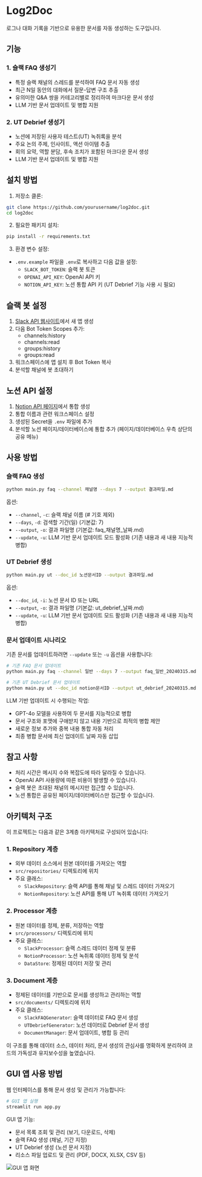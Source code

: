 # Log2Doc

로그나 대화 기록을 기반으로 유용한 문서를 자동 생성하는 도구입니다.

## 기능

### 1. 슬랙 FAQ 생성기
- 특정 슬랙 채널의 스레드를 분석하여 FAQ 문서 자동 생성
- 최근 N일 동안의 대화에서 질문-답변 구조 추출
- 유의미한 Q&A 쌍을 카테고리별로 정리하여 마크다운 문서 생성
- LLM 기반 문서 업데이트 및 병합 지원

### 2. UT Debrief 생성기
- 노션에 저장된 사용자 테스트(UT) 녹취록을 분석
- 주요 논의 주제, 인사이트, 액션 아이템 추출
- 회의 요약, 역할 분담, 후속 조치가 포함된 마크다운 문서 생성
- LLM 기반 문서 업데이트 및 병합 지원

## 설치 방법

1. 저장소 클론:
```bash
git clone https://github.com/yourusername/log2doc.git
cd log2doc
```

2. 필요한 패키지 설치:
```bash
pip install -r requirements.txt
```

3. 환경 변수 설정:
- `.env.example` 파일을 `.env`로 복사하고 다음 값을 설정:
  - `SLACK_BOT_TOKEN`: 슬랙 봇 토큰
  - `OPENAI_API_KEY`: OpenAI API 키
  - `NOTION_API_KEY`: 노션 통합 API 키 (UT Debrief 기능 사용 시 필요)

## 슬랙 봇 설정

1. [Slack API 웹사이트](https://api.slack.com/apps)에서 새 앱 생성
2. 다음 Bot Token Scopes 추가:
   - channels:history
   - channels:read
   - groups:history
   - groups:read
3. 워크스페이스에 앱 설치 후 Bot Token 복사
4. 분석할 채널에 봇 초대하기

## 노션 API 설정

1. [Notion API 페이지](https://www.notion.so/my-integrations)에서 통합 생성
2. 통합 이름과 관련 워크스페이스 설정
3. 생성된 Secret을 `.env` 파일에 추가
4. 분석할 노션 페이지/데이터베이스에 통합 추가 (페이지/데이터베이스 우측 상단의 공유 메뉴)

## 사용 방법

### 슬랙 FAQ 생성

```bash
python main.py faq --channel 채널명 --days 7 --output 결과파일.md
```

옵션:
- `--channel`, `-c`: 슬랙 채널 이름 (# 기호 제외)
- `--days`, `-d`: 검색할 기간(일) (기본값: 7)
- `--output`, `-o`: 결과 파일명 (기본값: faq_채널명_날짜.md)
- `--update`, `-u`: LLM 기반 문서 업데이트 모드 활성화 (기존 내용과 새 내용 지능적 병합)

### UT Debrief 생성

```bash
python main.py ut --doc_id 노션문서ID --output 결과파일.md
```

옵션:
- `--doc_id`, `-i`: 노션 문서 ID 또는 URL
- `--output`, `-o`: 결과 파일명 (기본값: ut_debrief_날짜.md)
- `--update`, `-u`: LLM 기반 문서 업데이트 모드 활성화 (기존 내용과 새 내용 지능적 병합)

### 문서 업데이트 시나리오

기존 문서를 업데이트하려면 `--update` 또는 `-u` 옵션을 사용합니다:

```bash
# 기존 FAQ 문서 업데이트
python main.py faq --channel 일반 --days 7 --output faq_일반_20240315.md --update

# 기존 UT Debrief 문서 업데이트
python main.py ut --doc_id notion문서ID --output ut_debrief_20240315.md --update
```

LLM 기반 업데이트 시 수행되는 작업:
- GPT-4o 모델을 사용하여 두 문서를 지능적으로 병합
- 문서 구조와 포맷에 구애받지 않고 내용 기반으로 최적의 병합 제안
- 새로운 정보 추가와 중복 내용 통합 자동 처리
- 최종 병합 문서에 최신 업데이트 날짜 자동 삽입

## 참고 사항

- 처리 시간은 메시지 수와 복잡도에 따라 달라질 수 있습니다.
- OpenAI API 사용량에 따른 비용이 발생할 수 있습니다.
- 슬랙 봇은 초대된 채널의 메시지만 접근할 수 있습니다.
- 노션 통합은 공유된 페이지/데이터베이스만 접근할 수 있습니다.

## 아키텍처 구조

이 프로젝트는 다음과 같은 3계층 아키텍처로 구성되어 있습니다:

### 1. Repository 계층
- 외부 데이터 소스에서 원본 데이터를 가져오는 역할
- `src/repositories/` 디렉토리에 위치
- 주요 클래스:
  - `SlackRepository`: 슬랙 API를 통해 채널 및 스레드 데이터 가져오기
  - `NotionRepository`: 노션 API를 통해 UT 녹취록 데이터 가져오기

### 2. Processor 계층
- 원본 데이터를 정제, 분류, 저장하는 역할
- `src/processors/` 디렉토리에 위치
- 주요 클래스:
  - `SlackProcessor`: 슬랙 스레드 데이터 정제 및 분류
  - `NotionProcessor`: 노션 녹취록 데이터 정제 및 분석
  - `DataStore`: 정제된 데이터 저장 및 관리

### 3. Document 계층
- 정제된 데이터를 기반으로 문서를 생성하고 관리하는 역할
- `src/documents/` 디렉토리에 위치
- 주요 클래스:
  - `SlackFAQGenerator`: 슬랙 데이터로 FAQ 문서 생성
  - `UTDebriefGenerator`: 노션 데이터로 Debrief 문서 생성
  - `DocumentManager`: 문서 업데이트, 병합 등 관리

이 구조를 통해 데이터 소스, 데이터 처리, 문서 생성의 관심사를 명확하게 분리하여 코드의 가독성과 유지보수성을 높였습니다.

## GUI 앱 사용 방법

웹 인터페이스를 통해 문서 생성 및 관리가 가능합니다:

```bash
# GUI 앱 실행
streamlit run app.py
```

GUI 앱 기능:
- 문서 목록 조회 및 관리 (보기, 다운로드, 삭제)
- 슬랙 FAQ 생성 (채널, 기간 지정)
- UT Debrief 생성 (노션 문서 지정)
- 리소스 파일 업로드 및 관리 (PDF, DOCX, XLSX, CSV 등)

![GUI 앱 화면](https://example.com/gui_screenshot.png)
